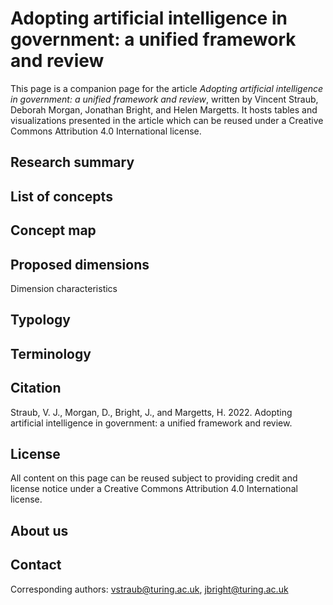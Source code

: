 # Adopting artificial intelligence in government: a unified framework and review

This page is a companion page for the article _Adopting artificial intelligence in government: a unified framework and review_, written by Vincent Straub, Deborah Morgan, Jonathan Bright, and Helen Margetts. It hosts tables and visualizations presented in the article which can be reused under a Creative Commons Attribution 4.0 International license. 

## Research summary 

## List of concepts 

## Concept map

## Proposed dimensions 

Dimension characteristics 

## Typology 

## Terminology

## Citation

Straub, V. J., Morgan, D., Bright, J., and Margetts, H. 2022. Adopting artificial intelligence in government: a unified framework and review. 

## License

All content on this page can be reused subject to providing credit and license notice under a Creative Commons Attribution 4.0 International license.

## About us


## Contact

Corresponding authors: vstraub@turing.ac.uk, jbright@turing.ac.uk


